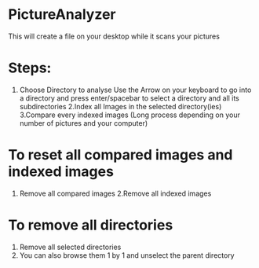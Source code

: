 # PictureAnalyzer

This will create a file on your desktop while it scans your pictures 

# Steps:
  1. Choose Directory to analyse 
      Use the Arrow on your  keyboard to go into a directory and press enter/spacebar to select a directory and all its subdirectories
  2.Index all Images in the selected directory(ies)
  3.Compare every indexed images (Long process depending on your number of pictures and your computer)
  
# To reset all compared images and indexed images 
  1. Remove all compared images
  2.Remove all indexed images
  
# To remove all directories
  1. Remove all selected directories
  2. You can also browse them 1 by 1 and unselect the parent directory 
  
